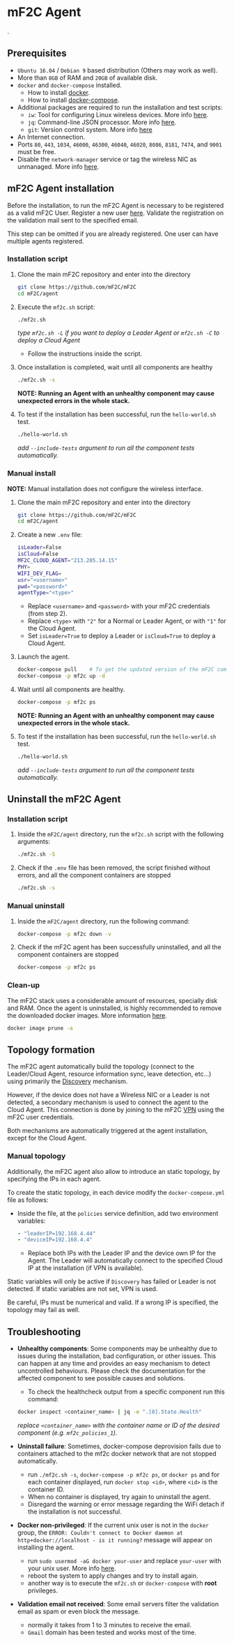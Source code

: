 # mF2C Agent

.

## Prerequisites

- `Ubuntu 16.04` / `Debian 9` based distribution (Others may work as well).
- More than `8GB` of RAM and `20GB` of available disk.
- `docker` and `docker-compose` installed.
    - How to install [docker](https://docs.docker.com/install/linux/docker-ce/ubuntu/#install-docker-ce).
    - How to install [docker-compose](https://docs.docker.com/compose/install/).
- Additional packages are required to run the installation and test scripts:
    - `iw`: Tool for configuring Linux wireless devices. More info [here](https://wireless.wiki.kernel.org/en/users/Documentation/iw).
    - `jq`: Command-line JSON processor. More info [here](https://stedolan.github.io/jq/download/).
    - `git`: Version control system. More info [here](https://git-scm.com/book/en/v2/Getting-Started-Installing-Git)
- An Internet connection.
- Ports `80`, `443`, `1034`, `46000`, `46300`, `46040`, `46020`, `8086`, `8181`, `7474`, and `9001` must be free.
- Disable the `network-manager` service or tag the wireless NIC as unmanaged. More info [here](https://github.com/mF2C/ResourceManagement/tree/master/Discovery#prerequisites-1).

## mF2C Agent installation

Before the installation, to run the mF2C Agent is necessary to be registered as a valid mF2C User. Register a new user [here](http://dashboard.mf2c-project.eu:800/main.html). Validate the registration on the validation mail sent to the specified email. 

This step can be omitted if you are already registered. One user can have multiple agents registered. 

### Installation script

1. Clone the main mF2C repository and enter into the directory

    ```bash
    git clone https://github.com/mF2C/mF2C
    cd mF2C/agent    
    ```
2. Execute the `mf2c.sh` script:
   
   ```bash
   ./mf2c.sh
   ```
    
    *type `mf2c.sh -L` if you want to deploy a Leader Agent or `mf2c.sh -C` to deploy a Cloud Agent*

    - Follow the instructions inside the script.
3. Once installation is completed, wait until all components are healthy
    ```bash
    ./mf2c.sh -s
    ```
    
    **NOTE: Running an Agent with an unhealthy component may cause unexpected errors in the whole stack.**

4. To test if the installation has been successful, run the `hello-world.sh` test.

    ```bash
    ./hello-world.sh
    ```
    
    *add `--include-tests` argument to run all the component tests automatically.*
    

### Manual install
**NOTE:** Manual installation does not configure the wireless interface. 

1. Clone the main mF2C repository and enter into the directory

    ```bash
    git clone https://github.com/mF2C/mF2C
    cd mF2C/agent    
    ```
2. Create a new `.env` file:

    ```bash
    isLeader=False
    isCloud=False
    MF2C_CLOUD_AGENT="213.205.14.15"
    PHY=
    WIFI_DEV_FLAG=
    usr="<username>"
    pwd="<password>"
    agentType="<type>"
    ``` 
    - Replace `<username>` and `<password>` with your mF2C credentials (from step 2).
    - Replace `<type>` with `"2"` for a Normal or Leader Agent, or with `"1"` for the Cloud Agent.
    - Set `isLeader=True` to deploy a Leader or `isCloud=True` to deploy a Cloud Agent.
3. Launch the agent.

    ```bash
    docker-compose pull    # To get the updated version of the mF2C components.
    docker-compose -p mf2c up -d
    ```
4. Wait until all components are healthy.

    ```bash
    docker-compose -p mf2c ps
    ```
    **NOTE: Running an Agent with an unhealthy component may cause unexpected errors in the whole stack.**

5. To test if the installation has been successful, run the `hello-world.sh` test.

    ```bash
    ./hello-world.sh
    ```
    
    *add `--include-tests` argument to run all the component tests automatically.* 
 
 
## Uninstall the mF2C Agent

### Installation script

1. Inside the `mF2C/agent` directory, run the `mf2c.sh` script with the following arguments:
 
    ```bash
    ./mf2c.sh -S
    ```  
2. Check if the `.env` file has been removed, the script finished without errors, and all the component containers are stopped

    ```bash
    ./mf2c.sh -s
    ```
    
### Manual uninstall

1. Inside the `mF2C/agent` directory, run the following command:

    ```bash
    docker-compose -p mf2c down -v
    ```
2. Check if the mF2C agent has been successfully uninstalled, and all the component containers are stopped

    ```bash
    docker-compose -p mf2c ps
    ```

### Clean-up

The mF2C stack uses a considerable amount of resources, specially disk and RAM. Once the agent is uninstalled, is highly recommended to remove the downloaded docker images. More information [here](https://docs.docker.com/config/pruning/). 

```bash
docker image prune -a
```

## Topology formation

The mF2C agent automatically build the topology (connect to the Leader/Cloud Agent, resource information sync, leave detection, etc...) using primarily the [Discovery](https://github.com/mF2C/ResourceManagement/tree/master/Discovery#mf2c-discovery) mechanism. 

However, if the device does not have a Wireless NIC or a Leader is not detected, a secondary mechanism is used to connect the agent to the Cloud Agent. This connection is done by joining to the mF2C [VPN](https://github.com/mF2C/vpn#establishing-credentials-for-authentication) using the mF2C user credentials.

Both mechanisms are automatically triggered at the agent installation, except for the Cloud Agent.

### Manual topology

Additionally, the mF2C agent also allow to introduce an static topology, by specifying the IPs in each agent.

To create the static topology, in each device modify the `docker-compose.yml` file as follows:

- Inside the file, at the `policies` service definition, add two environment variables:
    ```yaml
    - "leaderIP=192.168.4.44"
    - "deviceIP=192.168.4.4"
    ``` 
    - Replace both IPs with the Leader IP and the device own IP for the Agent. The Leader will automatically connect to the specified Cloud IP at the installation (if VPN is available).

Static variables will only be active if `Discovery` has failed or Leader is not detected. If static variables are not set, VPN is used.

Be careful, IPs must be numerical and valid. If a wrong IP is specified, the topology may fail as well.

## Troubleshooting

- **Unhealthy components**: Some components may be unhealthy due to issues during the installation, bad configuration, or other issues. This can happen at any time and provides an easy mechanism to detect uncontrolled behaviours. Please check the documentation for the affected component to see possible causes and solutions.
    - To check the healthcheck output from a specific component run this command:
    ```bash
    docker inspect <container_name> | jq -e ".[0].State.Health"
    ```
    *replace `<container_name>` with the container name or ID of the desired component (e.g. `mf2c_policies_1`).*

- **Uninstall failure**: Sometimes, docker-compose deprovision fails due to containers attached to the mf2c docker network that are not stopped automatically.
    - run `./mf2c.sh -s`, `docker-compose -p mf2c ps`, or `docker ps` and for each container displayed, run `docker stop <id>`, where `<id>` is the container ID.
    - When no container is displayed, try again to uninstall the agent.
    - Disregard the warning or error message regarding the WiFi detach if the installation is not successful.
 
- **Docker non-privileged**: If the current unix user is not in the `docker` group, the `ERROR: Couldn't connect to Docker daemon at http+docker://localhost - is it running?` message will appear on installing the agent.
    - run `sudo usermod -aG docker your-user` and replace `your-user` with your unix user. More info [here](https://docs.docker.com/install/linux/docker-ce/ubuntu/#install-using-the-convenience-script).
    - reboot the system to apply changes and try to install again.
    - another way is to execute the `mf2c.sh` or `docker-compose` with **root** privileges.
    
- **Validation email not received**: Some email servers filter the validation email as spam or even block the message.
    - normally it takes from 1 to 3 minutes to receive the email.
    - `Gmail` domain has been tested and works most of the time.